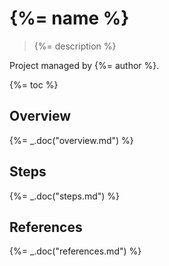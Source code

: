 # {%= name %}

> {%= description %}

Project managed by {%= author %}.

{%= toc %}

## Overview
{%= _.doc("overview.md") %}

## Steps
{%= _.doc("steps.md") %}

## References
{%= _.doc("references.md") %}
